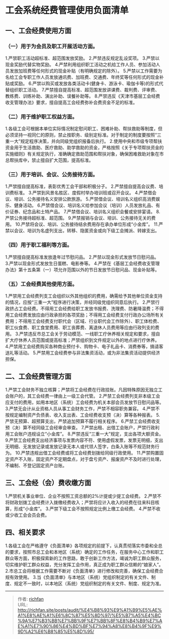 # 工会系统经费管理使用负面清单


## 一、工会经费使用方面

### （一）用于为会员及职工开展活动方面。

1.严禁职工活动超标准、超范围发放奖励。
2.严禁违反规定乱设奖项。
3.严禁以现金奖励代替实物奖励。
4.严禁利用组织职工活动之机给工作人员、参加活动人员发放加班费等任何形式的现金补贴（有明确规定的除外）。
5.严禁以工作需要为名给工会专职工作人员发放通讯费、加班费、交通费、年终奖等任何形式的现金补贴或奖励。
6.严禁以购买或发放各类活动卡(健身卡、游泳卡、瑜伽卡等)的形式代替组织职工活动。
7.严禁擅自提高标准、超范围发放讲课费、裁判费、评审费、教练费、训练补助、演出补助、误餐补助等。
8.严禁违反《天津市基层工会经费收支管理办法》要求，擅自提高工会经费弥补会费资金不足的标准。

### （二）用于维护职工权益方面。

1.各级工会可根据本单位实际情况制定慰问职工、困难补助、帮扶救助等制度，但必须坚持一视同仁的原则，禁止按职务、级别定标准。对于制定的制度要按照“三重一大”规定程序决策，并向同级党组织报备后执行。
2.使用中央和市级专项帮扶资金用于生活救助、医疗救助、助学救助的资金，严格按照《关于专项帮扶资金的实施细则》有关规定执行，准确确定救助范围和帮扶对象，确保困难救助对象在市总帮扶库中，禁止擅自扩大范围，提高标准。

### （三）用于培训、会议、公务接待方面。

1.严禁擅自提高标准，表彰优秀工会干部和积极分子。
2.严禁擅自提高会议费、培训费标准。
3.严禁到风景名胜区、度假村举办培训班或召开会议。
4.严禁借会议、培训、公务接待名义安排公款旅游。
5.严禁借会议、培训名义组织高消费娱乐、健身活动。
6.严禁借会议、培训名义给参加会议（培训）人员发放礼品、有价证券、纪念品和土特产品。
7.严禁借会议、培训名义组织会餐或安排宴请。
8.严禁公务接待超标准、超范围。
9.严禁报销与会议、培训、公务接待无关的费用。
10.严禁将会议、培训、公务接待结余费用存在承办单位形成“小金库”。
11.严禁以会议、培训为名虚列支出，转移、隐匿资金或向下级工会摊派、转嫁支出。

### （四）用于职工福利等方面。

1.严禁擅自提高标准发放逢年过节慰问品。
2.严禁以现金形式发放节日慰问品。
3.严禁以现金形式发放生日蛋糕、电影券等。
4.严禁在《基层工会经费收支管理办法》第十五条第（一）项允许范围以外的节日发放节日慰问品、现金补贴等。

### （五）工会经费其他使用方面。

1.严禁用工会经费列支工会组织以外其他组织的费用，确需给予其他单位资金支持的情况，应按“三重一大”程序进行决策，并经同级党组织同意后执行。
2.严禁行政挤占工会经费。不得用工会经费给职工发放书报费、洗理费、防暑降温费；不得用工会经费发放应由行政承担的各项奖励；不得用工会经费支付行政办公场所有关费用；不得用工会经费支付职代会（区域、行业职代会工作除外）、职工体检费、职工伙食费、职工食堂费用、职工丧葬费、离退休人员费用等应由行政列支的费用。
3.严禁违反市总工会关于劳动模范、一线职工疗休养相关规定和要求，擅自扩大疗休养人员范围或提高标准；严禁组织到文件规定以外的地点进行疗休养。
4.严禁用工会经费购买各种商业预付卡、购物卡、电子礼品卡、消费券等，搞请客送礼等活动。
5.严禁用工会经费参与非法集资活动，或为非法集资活动提供经济担保。

## 二、工会经费管理方面

1.严禁工会财务不独立核算；严禁将工会经费在行政挂账。凡因特殊原因无独立工会账户的，其工会经费一律由上一级工会代管。
2.严禁工会经费列支非本级工会应支付的费用，如用本地区（系统）工会经费为机关本部会员发放节日慰问品等。
3.严禁无会计从业资格人员从事工会财务工作，严禁不相容职务兼容。
4.严禁不按规定编制资产负债表、收入支出表、工会经费收支预（决）算等各种报表。
5.严禁无预算、超预算支出，严禁追加预算不履行相关程序。
6.严禁工会经费收支预（决）算不经同级工会经审会审查。
7.严禁出租、出借工会账户，严禁行政利用工会账户违规设立“小金库”。
8.严禁违反“三重一大”规定，支出各项大额资金。
9.严禁工会经费支出经济事项与发票内容不符、使用虚假发票，发票无明细，支出无明细、无发放记录或发放记录无本人或代领人签字，白条入账等不规范财务行为。
10.严禁违规出借工会经费或将工会经费划拨给同级行政使用。
11.严禁购置固定资产不入账，固定资产不定期盘点，对于盘亏资产、报废资产不及时进行处理，不编制、不登记固定资产台账。

## 三、工会经（会）费收缴方面

1.严禁机关事业单位、企业不按照工资总额的2%计提或少提工会经费。
2.严禁不将财政划拨工会经费计入拨缴经费收入；严禁将应计入收入的经费在往来科目核算，形成“小金库”。
3.严禁下级工会不按照规定比例上缴工会经费。
4.严禁不收或少收工会会员会费。

## 四、相关要求

1.各级工会在严格遵守《负面清单》各项规定的前提下，认真贯彻落实市委和全总的要求，按照市总工会和本地区（系统）确定的工作任务，在服务中心工作和职工群众等方面，积极探索新的工作思路，敢于创新工作方法，竭诚为职工群众服务，切实维护职工群众权益，充分发挥工会作用，真正成为职工群众信赖的“娘家人”。
2.市总工会将根据工作需要不断对《负面清单》进行修改和完善，确保工会经费合规有效使用。
3.当《负面清单》与本地区（系统）党组织制定的有关文件、制度、规定不一致时，以本地区（系统）党组织制定的有关文件、制度、规定为准。

---

> 作者: [richfan](https://richfan.site/)  
> URL: http://richfan.site/posts/audit/%E4%B8%93%E9%A1%B9%E5%AE%A1%E8%AE%A1%E6%8C%87%E5%8D%97/%E5%B7%A5%E4%BC%9A%E7%B3%BB%E7%BB%9F%E7%BB%8F%E8%B4%B9%E7%AE%A1%E7%90%86%E4%BD%BF%E7%94%A8%E8%B4%9F%E9%9D%A2%E6%B8%85%E5%8D%95/  

